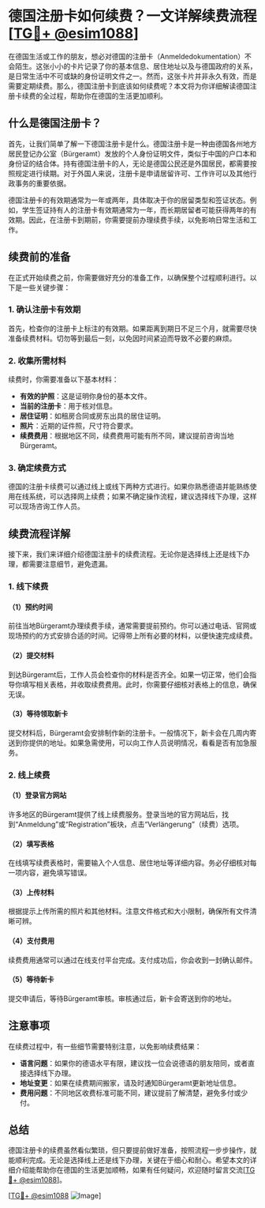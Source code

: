 # 德国注册卡如何续费？一文详解续费流程[[TG💪+ @esim1088](https://t.me/s/esim1088)]

在德国生活或工作的朋友，想必对德国的注册卡（Anmeldedokumentation）不会陌生。这张小小的卡片记录了你的基本信息、居住地址以及与德国政府的关系，是日常生活中不可或缺的身份证明文件之一。然而，这张卡片并非永久有效，而是需要定期续费。那么，德国注册卡到底该如何续费呢？本文将为你详细解读德国注册卡续费的全过程，帮助你在德国的生活更加顺利。

## 什么是德国注册卡？

首先，让我们简单了解一下德国注册卡是什么。德国注册卡是一种由德国各州地方居民登记办公室（Bürgeramt）发放的个人身份证明文件，类似于中国的户口本和身份证的结合体。持有德国注册卡的人，无论是德国公民还是外国居民，都需要按照规定进行续期。对于外国人来说，注册卡是申请居留许可、工作许可以及其他行政事务的重要依据。

德国注册卡的有效期通常为一年或两年，具体取决于你的居留类型和签证状态。例如，学生签证持有人的注册卡有效期通常为一年，而长期居留者可能获得两年的有效期。因此，在注册卡到期前，你需要提前办理续费手续，以免影响日常生活和工作。

## 续费前的准备

在正式开始续费之前，你需要做好充分的准备工作，以确保整个过程顺利进行。以下是一些关键步骤：

### 1. 确认注册卡有效期

首先，检查你的注册卡上标注的有效期。如果距离到期日不足三个月，就需要尽快准备续费材料。切勿等到最后一刻，以免因时间紧迫而导致不必要的麻烦。

### 2. 收集所需材料

续费时，你需要准备以下基本材料：

- **有效的护照**：这是证明你身份的基本文件。
- **当前的注册卡**：用于核对信息。
- **居住证明**：如租房合同或房东出具的居住证明。
- **照片**：近期的证件照，尺寸符合要求。
- **续费费用**：根据地区不同，续费费用可能有所不同，建议提前咨询当地Bürgeramt。

### 3. 确定续费方式

德国的注册卡续费可以通过线上或线下两种方式进行。如果你熟悉德语并能熟练使用在线系统，可以选择网上续费；如果不确定操作流程，建议选择线下办理，这样可以现场咨询工作人员。

## 续费流程详解

接下来，我们来详细介绍德国注册卡的续费流程。无论你是选择线上还是线下办理，都需要注意细节，避免遗漏。

### 1. 线下续费

#### （1）预约时间

前往当地Bürgeramt办理续费手续，通常需要提前预约。你可以通过电话、官网或现场预约的方式安排合适的时间。记得带上所有必要的材料，以便快速完成续费。

#### （2）提交材料

到达Bürgeramt后，工作人员会检查你的材料是否齐全。如果一切正常，他们会指导你填写相关表格，并收取续费费用。此时，你需要仔细核对表格上的信息，确保无误。

#### （3）等待领取新卡

提交材料后，Bürgeramt会安排制作新的注册卡。一般情况下，新卡会在几周内寄送到你提供的地址。如果急需使用，可以向工作人员说明情况，看看是否有加急服务。

### 2. 线上续费

#### （1）登录官方网站

许多地区的Bürgeramt提供了线上续费服务。登录当地的官方网站后，找到“Anmeldung”或“Registration”板块，点击“Verlängerung”（续费）选项。

#### （2）填写表格

在线填写续费表格时，需要输入个人信息、居住地址等详细内容。务必仔细核对每一项内容，避免填写错误。

#### （3）上传材料

根据提示上传所需的照片和其他材料。注意文件格式和大小限制，确保所有文件清晰可辨。

#### （4）支付费用

续费费用通常可以通过在线支付平台完成。支付成功后，你会收到一封确认邮件。

#### （5）等待新卡

提交申请后，等待Bürgeramt审核。审核通过后，新卡会寄送到你的地址。

## 注意事项

在续费过程中，有一些细节需要特别注意，以免影响续费结果：

- **语言问题**：如果你的德语水平有限，建议找一位会说德语的朋友陪同，或者直接选择线下办理。
- **地址变更**：如果在续费期间搬家，请及时通知Bürgeramt更新地址信息。
- **费用问题**：不同地区收费标准可能不同，建议提前了解清楚，避免多付或少付。

## 总结

德国注册卡的续费虽然看似繁琐，但只要提前做好准备，按照流程一步步操作，就能顺利完成。无论是选择线上还是线下办理，关键在于细心和耐心。希望本文的详细介绍能帮助你在德国的生活更加顺畅，如果有任何疑问，欢迎随时留言交流[[TG💪+ @esim1088](https://t.me/s/esim1088)]。

[[TG💪+ @esim1088](https://t.me/s/esim1088) ![Image](https://i.postimg.cc/4NQfJmqS/Snipaste-2025-05-13-00-14-12.png)]